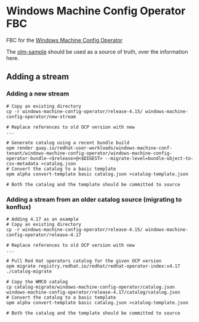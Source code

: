 # Windows Machine Config Operator FBC

FBC for the [Windows Machine Config Operator](https://github.com/openshift/windows-machine-config-operator)

The [olm-sample](https://github.com/konflux-ci/olm-operator-konflux-sample/blob/main/docs/konflux-onboarding.md) should be used as a source of truth, over the information here.

## Adding a stream

### Adding a new stream

```
# Copy an existing directory
cp -r windows-machine-config-operator/release-4.15/ windows-machine-config-operator/new-stream

# Replace references to old OCP version with new
...

# Generate catalog using a recent bundle build
opm render quay.io/redhat-user-workloads/windows-machine-conf-tenant/windows-machine-config-operator/windows-machine-config-operator-bundle-<$release>@<$DIGEST> --migrate-level=bundle-object-to-csv-metadata >catalog.json
# Convert the catalog to a basic template
opm alpha convert-template basic catalog.json >catalog-template.json

# Both the catalog and the template should be committed to source
```

### Adding a stream from an older catalog source (migrating to konflux)

```
# Adding 4.17 as an example
# Copy an existing directory
cp -r windows-machine-config-operator/release-4.15/ windows-machine-config-operator/release-4.17

# Replace references to old OCP version with new
...

# Pull Red Hat operators catalog for the given OCP version
opm migrate registry.redhat.io/redhat/redhat-operator-index:v4.17 ./catalog-migrate

# Copy the WMCO catalog
cp catalog-migrate/windows-machine-config-operator/catalog.json windows-machine-config-operator/release-4.17/catalog/catalog.json
# Convert the catalog to a basic template
opm alpha convert-template basic catalog.json >catalog-template.json

# Both the catalog and the template should be committed to source
```
